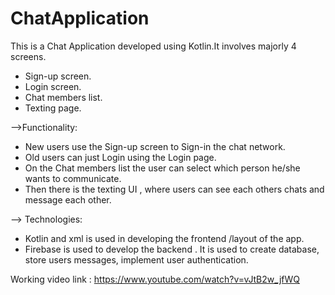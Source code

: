 # ChatApplication
This is a Chat Application developed using Kotlin.It involves majorly 4 screens.
* Sign-up screen.
* Login screen.
* Chat members list.
* Texting page.

-->Functionality:
* New users use the Sign-up screen to Sign-in the chat network. 
* Old users can just Login using the Login page.
* On the Chat members list the user can select which person he/she wants to communicate.
* Then there is the texting UI , where users can see each others chats and message each other.

--> Technologies:
* Kotlin and xml is used in developing the frontend /layout of the app.
* Firebase is used to develop the backend . It is used to create database, store users messages, implement user authentication.

Working video link : https://www.youtube.com/watch?v=vJtB2w_jfWQ
